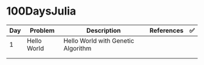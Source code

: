 # 100DaysJulia

| Day | Problem     | Description                        | References | ✅ |
|-----|-------------|------------------------------------|------------|---|
| 1   | Hello World | Hello World with Genetic Algorithm |            |   |
|     |             |                                    |            |   |
|     |             |                                    |            |   |
